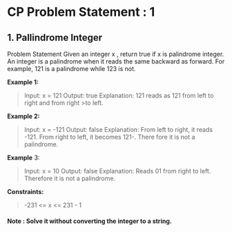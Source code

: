 # CP Problem Statement : 1

## 1. Pallindrome Integer

Problem Statement
Given an integer x , return true if x is palindrome integer.
An integer is a palindrome when it reads the same backward as forward.
For example, 121 is a palindrome while 123 is not.

**Example 1:**

> Input: x = 121
> Output: true
> Explanation: 121 reads as 121 from left to right and from right >to left.

**Example 2:**

> Input: x = -121
> Output: false
> Explanation: From left to right, it reads -121. From right to left, it becomes 121-. There fore it is not a palindrome.

**Example** 3:

> Input: x = 10
> Output: false
> Explanation: Reads 01 from right to left. Therefore it is not a palindrome.

**Constraints:**

> -231 <= x <= 231 - 1

#### Note : Solve it without converting the integer to a string.
